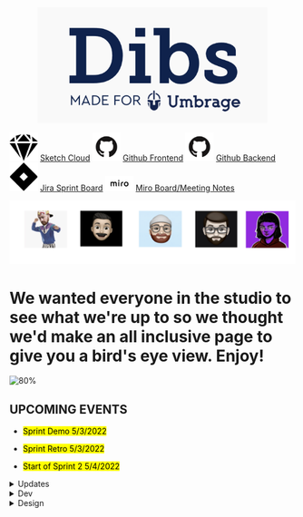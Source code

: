 <p align="center"> 
  <img src="dibs.png">
</p>

<img src="sketch.png" width="50"> [Sketch Cloud](https://www.sketch.com/s/29b12cf5-0b5d-4af9-aaa9-eb4a1d4fae0e)
<img src="github.png" width="50"> [Github Frontend](https://github.com/Umbrage-Studios/march-cohort-frontend)
<img src="github.png" width="50"> [Github Backend](https://github.com/Umbrage-Studios/march-cohort-backend)
<img src="jira.png" width="50"> [Jira Sprint Board](https://umbrage.atlassian.net/jira/software/projects/DIBS/boards/36)
<img src="miro.png" width="50"> [Miro Board/Meeting Notes](https://miro.com/app/board/uXjVO8nKJnI=/)

<div class="row">
<p align="center"> <img src="team.png">
 </p>
 </div> 
 
# We wanted everyone in the studio to see what we're up to so we thought we'd make an all inclusive page to give you a bird's eye view. Enjoy!



  
  
![80%](https://progress-bar.dev/80/?title=Sprint_Completed )
  
## UPCOMING EVENTS 



 - <mark> Sprint Demo 5/3/2022 </mark>

 - <mark> Sprint Retro 5/3/2022 </mark> 

 - <mark> Start of Sprint 2 5/4/2022 </mark>





  


<details><summary>Updates</summary>

 
| Friday April 29th,2022  | 
| --- |
| Two days left in sprint one and things are starting to really pick up with the Dibs project. Uly and Colton have been hard at work with implementing the login functionality. The look of the login page and authentication flow is simple and easy to follow and has been coming together with very few hiccups. Daniel and Aivory have really stretched their design abilities and knocked it out of the park when it came to the design of the login page UI and contributed a massive amount to the authentication app flow. The devs are well on their way to completing all planned user stories and tasks. We plan to have a demo of what we have completed on Tuesday of next week 5/2/2022. Everyone is welcome to join to check out what we accomplished for this first sprint! | 

</details>
  
  
  

<details><summary>Dev</summary>
<p>

#### Stuff for Dev


</p>
</details>
  

  
<details><summary>Design</summary>
<p>

#### Stuff for Design

</p>
</details>  
  
